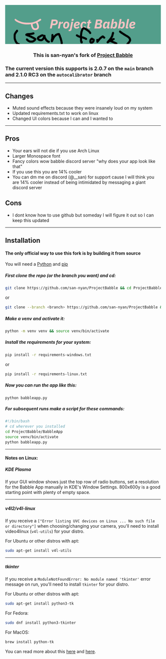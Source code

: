 ![Babble Logo](https://github.com/san-nyan/images/blob/main/Babble.png?raw=true)

<h3 align="center">
This is san-nyan's fork of <a href="https://github.com/Project-Babble/ProjectBabble">Project Babble</a>
</h3>

### The current version this supports is 2.0.7 on the `main` branch and 2.1.0 RC3 on the `autocalibrator` branch

---

## Changes

- Muted sound effects because they were insanely loud on my system
- Updated requirements.txt to work on linux
- Changed UI colors because I can and I wanted to

---

## Pros

- Your ears will not die if you use Arch Linux
- Larger Monospace font
- Fancy colors wow babble discord server "why does your app look like that"
- If you use this you are 14% cooler
- You can dm me on discord (@__san) for support cause I will think you are 14% cooler instead of being intimidated by messaging a giant discord server

## Cons
- I dont know how to use github but someday I will figure it out so I can keep this updated

---

## Installation

#### The only official way to use this fork is by building it from source

You will need a [Python](https://www.python.org/downloads/) and [pip](https://pip.pypa.io/en/stable/installation/)

##### First clone the repo (or the branch you want) and cd:
```bash
git clone https://github.com/san-nyan/ProjectBabble && cd ProjectBabble/BabbleApp
```
or
```bash
git clone --branch <branch> https://github.com/san-nyan/ProjectBabble && cd ProjectBabble/BabbleApp
```

##### Make a venv and activate it:
```bash
python -m venv venv && source venv/bin/activate
```

##### Install the requirements for your system:
```bash
pip install -r requirements-windows.txt
```
or
```bash
pip install -r requirements-linux.txt
```

##### Now you can run the app like this:
```
python babbleapp.py
```

##### For subsequent runs make a script for these commands:
```bash
#!/bin/bash
# cd wherever you installed
cd ProjectBabble/BabbleApp
source venv/bin/activate
python babbleapp.py
```
---


#### Notes on Linux:

##### KDE Plasma

If your GUI window shows just the top row of radio buttons, set a resolution for the Babble App manually in KDE's Window Settings. 800x600y is a good starting point with plenty of empty space.

---

##### v4l2/v4l-linux

If you receive a `["Error listing UVC devices on Linux ... No such file or directory"]` when choosing/changing your camera, you'll need to install video4linux (`v4l-utils`) for your distro.

For Ubuntu or other distros with apt:
```bash
sudo apt-get install v4l-utils
```

---

##### tkinter

If you receive a `ModuleNotFoundError: No module named 'tkinter'` error message on run, you'll need to install `tkinter` for your distro.

For Ubuntu or other distros with apt:
```bash
sudo apt-get install python3-tk
```
For Fedora:
```bash
sudo dnf install python3-tkinter
```
For MacOS:
```bash
brew install python-tk
```

You can read more about this [here](https://stackoverflow.com/questions/25905540/importerror-no-module-named-tkinter) and [here](https://stackoverflow.com/questions/36760839/why-does-python-installed-via-homebrew-not-include-tkinter).
